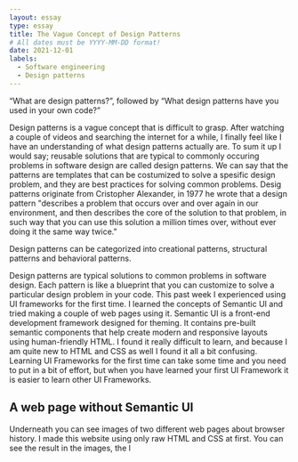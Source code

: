 ```yaml
---
layout: essay
type: essay
title: The Vague Concept of Design Patterns
# All dates must be YYYY-MM-DD format!
date: 2021-12-01
labels:
  - Software engineering 
  - Design patterns
---
```



“What are design patterns?”, followed by “What design patterns have you used in your own code?”

Design patterns is a vague concept that is difficult to grasp. After watching a couple of videos and searching the internet for a while, I finally feel like 
I have an understanding of what design patterns actually are. To sum it up I would say; 
reusable solutions that are typical to commonly occuring problems in software design are called design patterns. 
We can say that the patterns are templates that can be costumized to solve a spesific design problem, and they are best practices for solving common problems.
Desig patterns originate from Cristopher Alexander, in 1977 he wrote that a design pattern "describes a problem that occurs over and over again in our environment, and then describes the core of the solution to that problem, in such way that you can use this solution a million times over, without ever doing it the same way twice."

Design patterns can be categorized into creational patterns, structural patterns and behavioral patterns.

Design patterns are typical solutions to common problems
in software design. Each pattern is like a blueprint
that you can customize to solve a particular
design problem in your code.
This past week I experienced using UI frameworks for the first time. I learned the concepts of Semantic UI and tried making a couple of web pages using it. Semantic UI is a front-end development framework designed for theming. It contains pre-built semantic components that help create modern and responsive layouts using human-friendly HTML. I found it really difficult to learn, and because I am quite new to HTML and CSS as well I found it all a bit confusing. Learning UI Frameworks for the first time can take some time and you need to put in a bit of effort, but when you have learned your first UI Framework it is easier to learn other UI Frameworks.

## A web page without Semantic UI

Underneath you can see images of two different web pages about browser history. I made this website using only raw HTML and CSS at first. You can see the result in the images, the l
